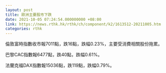 ```yaml
---
layout: post
title: 歐洲主要股市下跌
date: 2021-10-05 07:24:54.000000000 +08:00
link: https://news.rthk.hk/rthk/ch/component/k2/1613512-20211005.htm
categories: rthk
---
```


倫敦富時指數收市報7011點，跌16點，跌幅0.23%，主要受消費相關股份拖累。

巴黎CAC指數報6477點，跌40點，跌幅0.61%。

法蘭克福DAX指數報15036點，跌119點，跌幅0.79%。
